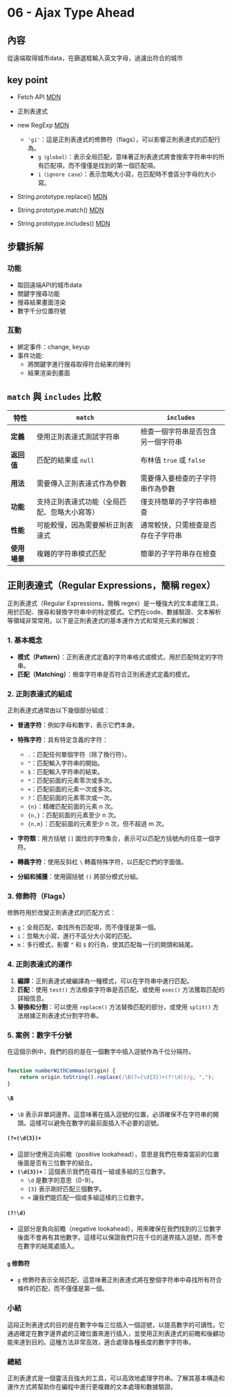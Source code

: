 # 06 - Ajax Type Ahead

## 內容
從遠端取得城市data，在篩選框輸入英文字母，過濾出符合的城市

## key point
- Fetch API [MDN](https://developer.mozilla.org/zh-TW/docs/Web/API/Fetch_API/Using_Fetch)
- 正則表達式
- new RegExp [MDN](https://developer.mozilla.org/en-US/docs/Web/JavaScript/Reference/Global_Objects/RegExp)
  - `'gi'`：這是正則表達式的修飾符（flags），可以影響正則表達式的匹配行為。
    - `g（global）`：表示全局匹配，意味著正則表達式將會搜索字符串中的所有匹配項，而不僅僅是找到的第一個匹配項。
    - `i（ignore case）`：表示忽略大小寫，在匹配時不會區分字母的大小寫。

- String.prototype.replace() [MDN](https://developer.mozilla.org/en-US/docs/Web/JavaScript/Reference/Global_Objects/String/replace)

- String.prototype.match() [MDN](https://developer.mozilla.org/en-US/docs/Web/JavaScript/Reference/Global_Objects/String/match)

- String.prototype.includes() [MDN](https://developer.mozilla.org/en-US/docs/Web/JavaScript/Reference/Global_Objects/String/includes)


## 步驟拆解
### 功能
- 取回遠端API的城市data
- 關鍵字搜尋功能
- 搜尋結果畫面渲染
- 數字千分位置符號

### 互動
- 綁定事件：change, keyup
- 事件功能: 
  - 將關鍵字進行搜尋取得符合結果的陣列
  - 結果渲染到畫面

## `match` 與 `includes` 比較

| 特性          | `match`                                    | `includes`                           |
|---------------|--------------------------------------------|--------------------------------------|
| **定義**      | 使用正則表達式測試字符串                    | 檢查一個字符串是否包含另一個字符串    |
| **返回值**    | 匹配的結果或 `null`                        | 布林值 `true` 或 `false`            |
| **用法**      | 需要傳入正則表達式作為參數                  | 需要傳入要檢查的子字符串作為參數    |
| **功能**      | 支持正則表達式功能（全局匹配、忽略大小寫等）| 僅支持簡單的子字符串檢查            |
| **性能**      | 可能較慢，因為需要解析正則表達式           | 通常較快，只需檢查是否存在子字符串  |
| **使用場景**  | 複雜的字符串模式匹配                        | 簡單的子字符串存在檢查              |


## 正則表達式（Regular Expressions，簡稱 regex）
正則表達式（Regular Expressions，簡稱 regex）是一種強大的文本處理工具，用於匹配、搜尋和替換字符串中的特定模式。它們在code、數據驗證、文本解析等領域非常常用。以下是正則表達式的基本運作方式和常見元素的解說：

### 1. 基本概念
- **模式（Pattern）**：正則表達式定義的字符串格式或模式，用於匹配特定的字符串。
- **匹配（Matching）**：檢查字符串是否符合正則表達式定義的模式。

### 2. 正則表達式的組成
正則表達式通常由以下幾個部分組成：

- **普通字符**：例如字母和數字，表示它們本身。
  
- **特殊字符**：具有特定含義的字符：
  - `.`：匹配任何單個字符（除了換行符）。
  - `^`：匹配輸入字符串的開始。
  - `$`：匹配輸入字符串的結束。
  - `*`：匹配前面的元素零次或多次。
  - `+`：匹配前面的元素一次或多次。
  - `?`：匹配前面的元素零次或一次。
  - `{n}`：精確匹配前面的元素 n 次。
  - `{n,}`：匹配前面的元素至少 n 次。
  - `{n,m}`：匹配前面的元素至少 n 次，但不超過 m 次。

- **字符類**：用方括號 `[]` 圍住的字符集合，表示可以匹配方括號內的任意一個字符。

- **轉義字符**：使用反斜杠 `\` 轉義特殊字符，以匹配它們的字面值。

- **分組和捕獲**：使用圓括號 `()` 將部分模式分組。

### 3. 修飾符（Flags）
修飾符用於改變正則表達式的匹配方式：
- `g`：全局匹配，查找所有匹配項，而不僅僅是第一個。
- `i`：忽略大小寫，進行不區分大小寫的匹配。
- `m`：多行模式，影響 `^` 和 `$` 的行為，使其匹配每一行的開頭和結尾。

### 4. 正則表達式的運作
1. **編譯**：正則表達式被編譯為一種模式，可以在字符串中進行匹配。
2. **匹配**：使用 `test()` 方法檢查字符串是否匹配，或使用 `exec()` 方法獲取匹配的詳細信息。
3. **替換和分割**：可以使用 `replace()` 方法替換匹配的部分，或使用 `split()` 方法根據正則表達式分割字符串。

### 5. 案例：數字千分號
在這個示例中，我們的目的是在一個數字中插入逗號作為千位分隔符。

```javascript

function numberWithCommas(origin) {
    return origin.toString().replace(/\B(?=(\d{3})+(?!\d))/g, ",");
}

```

####  **`\B`**
- `\B` 表示非單詞邊界。這意味著在插入逗號的位置，必須確保不在字符串的開頭。這樣可以避免在數字的最前面插入不必要的逗號。

#### **`(?=(\d{3})+`**
- 這部分使用正向前瞻（positive lookahead），意思是我們在檢查當前的位置後面是否有三位數字的組合。
- **`(\d{3})+`**：這個表示我們在尋找一組或多組的三位數字。
  - `\d` 是數字的意思（0-9）。
  - `{3}` 表示剛好匹配三個數字。
  - `+` 讓我們能匹配一個或多組這樣的三位數字。

#### **`(?!\d)`**
- 這部分是負向前瞻（negative lookahead），用來確保在我們找到的三位數字後面不會再有其他數字。這樣可以保證我們只在千位的邊界插入逗號，而不會在數字的結尾處插入。

#### **`g` 修飾符**
- `g` 修飾符表示全局匹配，這意味著正則表達式將在整個字符串中尋找所有符合條件的匹配，而不僅僅是第一個。

### 小結
這段正則表達式的目的是在數字中每三位插入一個逗號，以提高數字的可讀性。它通過確定在數字邊界處的正確位置來進行插入，並使用正則表達式的前瞻和後顧功能來達到目的。這種方法非常高效，適合處理各種長度的數字字符串。


### 總結
正則表達式是一個靈活且強大的工具，可以高效地處理字符串。了解其基本構造和運作方式將幫助你在編程中進行更複雜的文本處理和數據驗證。
